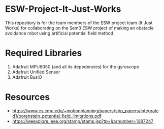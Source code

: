 # ESW-Project-It-Just-Works
This repository is for the team members of the ESW project team (It Just Works) for collaborating on the Sem3 ESW project of making an obstacle avoidance robot using artificial potential field method

# Required Libraries
1. Adafruit MPU6050 (and all its depedencies) for the gyroscope
2. Adafruit Unified Sensor
3. Adafruit BusIO

# Resources
- https://www.cs.cmu.edu/~motionplanning/papers/sbp_papers/integrated1/borenstein_potential_field_limitations.pdf
- https://ieeexplore.ieee.org/stamp/stamp.jsp?tp=&arnumber=1087247